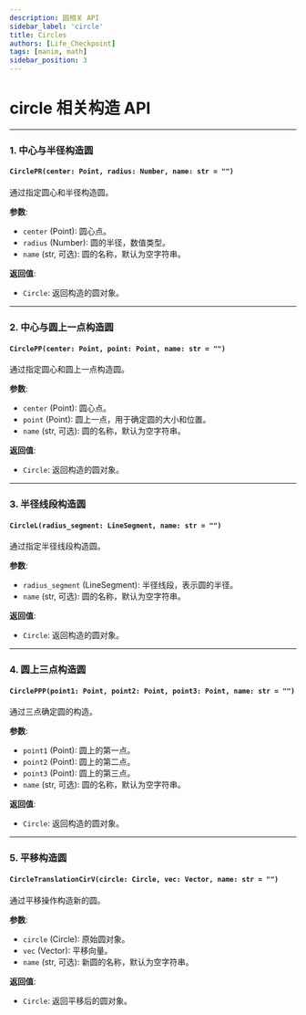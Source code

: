 ```yaml
---
description: 圆相关 API
sidebar_label: 'circle'
title: Circles
authors: [Life_Checkpoint]
tags: [manim, math]
sidebar_position: 3
---
```


# circle 相关构造 API

---

### 1. 中心与半径构造圆

#### `CirclePR(center: Point, radius: Number, name: str = "")`
通过指定圆心和半径构造圆。

**参数**:
- `center` (Point): 圆心点。
- `radius` (Number): 圆的半径，数值类型。
- `name` (str, 可选): 圆的名称，默认为空字符串。

**返回值**:
- `Circle`: 返回构造的圆对象。

---

### 2. 中心与圆上一点构造圆

#### `CirclePP(center: Point, point: Point, name: str = "")`
通过指定圆心和圆上一点构造圆。

**参数**:
- `center` (Point): 圆心点。
- `point` (Point): 圆上一点，用于确定圆的大小和位置。
- `name` (str, 可选): 圆的名称，默认为空字符串。

**返回值**:
- `Circle`: 返回构造的圆对象。

---

### 3. 半径线段构造圆

#### `CircleL(radius_segment: LineSegment, name: str = "")`
通过指定半径线段构造圆。

**参数**:
- `radius_segment` (LineSegment): 半径线段，表示圆的半径。
- `name` (str, 可选): 圆的名称，默认为空字符串。

**返回值**:
- `Circle`: 返回构造的圆对象。

---

### 4. 圆上三点构造圆

#### `CirclePPP(point1: Point, point2: Point, point3: Point, name: str = "")`
通过三点确定圆的构造。

**参数**:
- `point1` (Point): 圆上的第一点。
- `point2` (Point): 圆上的第二点。
- `point3` (Point): 圆上的第三点。
- `name` (str, 可选): 圆的名称，默认为空字符串。

**返回值**:
- `Circle`: 返回构造的圆对象。

---

### 5. 平移构造圆

#### `CircleTranslationCirV(circle: Circle, vec: Vector, name: str = "")`
通过平移操作构造新的圆。

**参数**:
- `circle` (Circle): 原始圆对象。
- `vec` (Vector): 平移向量。
- `name` (str, 可选): 新圆的名称，默认为空字符串。

**返回值**:
- `Circle`: 返回平移后的圆对象。
